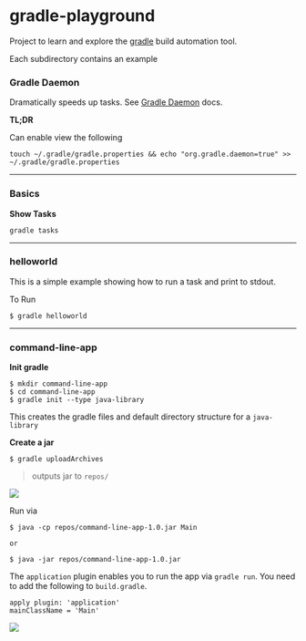 # gradle-playground

Project to learn and explore the [gradle](https://gradle.org/) build automation tool.

Each subdirectory contains an example

### Gradle Daemon

Dramatically speeds up tasks.  See [Gradle Daemon](https://docs.gradle.org/2.6/userguide/gradle_daemon.html) docs.

**TL;DR**

Can enable view the following

```
touch ~/.gradle/gradle.properties && echo "org.gradle.daemon=true" >> ~/.gradle/gradle.properties
```

---

### Basics

**Show Tasks**

	gradle tasks


---

### helloworld

This is a simple example showing how to run a task and print to stdout.

To Run

	$ gradle helloworld

---

### command-line-app

**Init gradle**

	$ mkdir command-line-app
	$ cd command-line-app
	$ gradle init --type java-library

This creates the gradle files and default directory structure for a `java-library`

**Create a jar**

	$ gradle uploadArchives

> outputs jar to `repos/`

![](http://static-content-01.s3-website-us-east-1.amazonaws.com//command-line-app_—_bash_—_80×24_1B8E0BEA.png)

Run via

	$ java -cp repos/command-line-app-1.0.jar Main

	or

	$ java -jar repos/command-line-app-1.0.jar

The `application` plugin enables you to run the app via `gradle run`.  You need to add the following to `build.gradle`.

```
apply plugin: 'application'
mainClassName = 'Main'
```

![](http://static-content-01.s3-website-us-east-1.amazonaws.com//command-line-app_—_bash_—_80×24_1B8E0B91.png)
